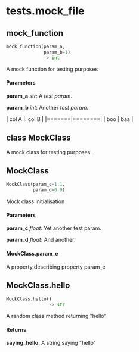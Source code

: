 # tests.mock\_file



## mock\_function



```py
mock_function(param_a,
              param_b=1)
              -> int
```

A mock function for testing purposes


#### Parameters



**param_a** _str_: A *test* _param_.



**param_b** _int_: Another *test* _param_.

| col A |: col B |
|=======|========|
| boo   | baa    |



## **class** MockClass

A mock class for testing purposes.

## MockClass



```py
MockClass(param_c=1.1,
          param_d=0.9)
```

Mock class initialisation


#### Parameters



**param_c** _float_: Yet another test param.



**param_d** _float_: And another.



#### MockClass.param\_e

A property describing property param_e

## MockClass.hello



```py
MockClass.hello()
                -> str
```

A random class method returning "hello"


#### Returns



**saying_hello**: A string saying "hello"

